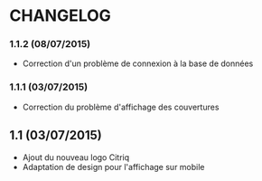 CHANGELOG
=========

### 1.1.2 (08/07/2015)
* Correction d'un problème de connexion à la base de données

### 1.1.1 (03/07/2015)
* Correction du problème d'affichage des couvertures

## 1.1 (03/07/2015)
* Ajout du nouveau logo Citriq
* Adaptation de design pour l'affichage sur mobile
